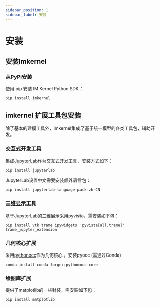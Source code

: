 ```yaml
---
sidebar_position: 1
sidebar_label: 安装
---
```

# 安装
## 安装Imkernel
### 从PyPi安装

使用 pip 安装 IM Kernel Python SDK：  
  
```
pip install imkernel
```
## imkernel 扩展工具包安装 

除了基本的建模工具外，imkernel集成了基于统一模型的各类工具包，辅助开发。
### 交互式开发工具
集成[JupyterLab](https://jupyter.org/)作为交互式开发工具，安装方式如下：
```  
pip install jupyterlab
```  
JupyterLab设置中文需要安装额外语言包：
```  
pip install jupyterlab-language-pack-zh-CN
```  
### 三维显示工具

基于JupyterLab的三维展示采用pyvista，需安装如下包：  
  
```  
pip install vtk trame ipywidgets 'pyvista[all,trame]' trame_jupyter_extension
```  
### 几何核心扩展
采用[pythonocc](https://anaconda.org/pythonocc/pythonocc-core)作为几何核心 ，安装pyocc (需通过Conda)

```  
conda install conda-forge::pythonocc-core
```  
  
### 绘图库扩展
提供了matplotlib的一些封装，需安装如下包：  
  
```  
pip install matplotlib
```